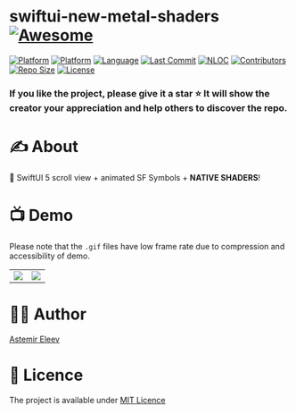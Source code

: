 # swiftui-new-metal-shaders [![Awesome](https://cdn.rawgit.com/sindresorhus/awesome/d7305f38d29fed78fa85652e3a63e154dd8e8829/media/badge.svg)](https://github.com/sindresorhus/awesome)

[![Platform](https://img.shields.io/badge/platform-iOS_17-yellow.svg)]()
[![Platform](https://img.shields.io/badge/platform-iPadOS_17-darkyellow.svg)]()
[![Language](https://img.shields.io/badge/language-Swift_5.9-orange.svg)]()
[![Last Commit](https://img.shields.io/github/last-commit/jvirus/swiftui-new-metal-shaders)]()
[![NLOC](https://img.shields.io/tokei/lines/github/jvirus/swiftui-new-metal-shaders)]()
[![Contributors](https://img.shields.io/github/contributors/jvirus/swiftui-new-metal-shaders)]()
[![Repo Size](https://img.shields.io/github/repo-size/jvirus/swiftui-new-metal-shaders)]()
[![License](https://img.shields.io/badge/license-MIT-blue.svg)]()

<!-- ![](cover.png) -->

### If you like the project, please give it a star ⭐ It will show the creator your appreciation and help others to discover the repo.

# ✍️ About
🔮 SwiftUI 5 scroll view + animated SF Symbols + **NATIVE SHADERS**!

# 📺 Demo
Please note that the `.gif` files have low frame rate due to compression and accessibility of demo.

|  |  |  
:-------------------------:|:-------------------------:
![](1.gif) | ![](2.gif)

# 👨‍💻 Author 
[Astemir Eleev](https://github.com/jVirus)

# 🔖 Licence 
The project is available under [MIT Licence](https://github.com/eleev/swiftui-new-metal-shaders/blob/master/LICENSE)

